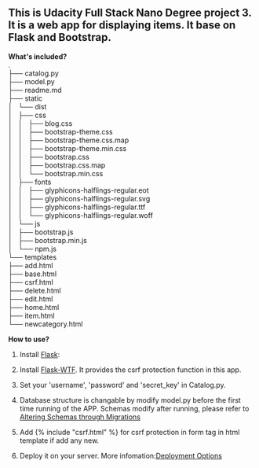 This is Udacity Full Stack Nano Degree project 3. 
It is a web app for displaying items. It base on Flask and Bootstrap.
----------------

**What's included?**  
.  
├── catalog.py  
├── model.py  
├── readme.md  
├── static  
│   └── dist  
│       ├── css  
│       │   ├── blog.css  
│       │   ├── bootstrap-theme.css  
│       │   ├── bootstrap-theme.css.map  
│       │   ├── bootstrap-theme.min.css  
│       │   ├── bootstrap.css  
│       │   ├── bootstrap.css.map  
│       │   └── bootstrap.min.css  
│       ├── fonts  
│       │   ├── glyphicons-halflings-regular.eot  
│       │   ├── glyphicons-halflings-regular.svg  
│       │   ├── glyphicons-halflings-regular.ttf  
│       │   └── glyphicons-halflings-regular.woff  
│       └── js  
│           ├── bootstrap.js  
│           ├── bootstrap.min.js  
│           └── npm.js  
└── templates  
├── add.html  
├── base.html  
├── csrf.html  
├── delete.html  
├── edit.html  
├── home.html  
├── item.html  
└── newcategory.html  

**How to use?**

1. Install [Flask](http://flask.pocoo.org/docs/0.10/installation/):

2. Install [Flask-WTF](https://flask-wtf.readthedocs.org/en/latest/install.html). It provides the csrf protection function in this app.

3. Set your 'username', 'password' and 'secret_key' in Catalog.py.

4. Database structure is changable by modify model.py before the first time running of the APP. Schemas modify after running, please refer to [Altering Schemas through Migrations](http://docs.sqlalchemy.org/en/latest/core/metadata.html#altering-schemas-through-migrations)

5. Add {% include "csrf.html" %} for csrf protection in form tag in html template if add any new.

6. Deploy it on your server. More infomation:[Deployment Options](http://flask.pocoo.org/docs/0.10/deploying/)



